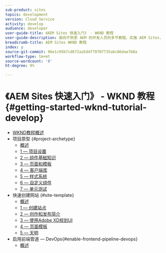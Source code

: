```yaml
---
sub-product: sites
topics: development
version: Cloud Service
activity: develop
audience: developer
user-guide-title: 《AEM Sites 快速入门》 - WKND 教程
user-guide-description: 面向不熟悉 AEM 的开发人员的多节教程。实施 AEM Sites，打造虚构的生活方式品牌 WKND。启用前端管道，以加快开发到部署周期的速度。
breadcrumb-title: AEM Sites WKND 教程
index: y
source-git-commit: 96e1c95b7cd672aa5d4f79707735abc86dae7b8a
workflow-type: tm+mt
source-wordcount: '0'
ht-degree: 0%

---
```



# 《AEM Sites 快速入门》 - WKND 教程 {#getting-started-wknd-tutorial-develop}

+ [WKND教程概述](overview.md)
+ 项目原型 {#project-archetype}
   + [概述](./project-archetype/overview.md)
   + [1 — 项目设置](./project-archetype/project-setup.md)
   + [2 — 组件基础知识](./project-archetype/component-basics.md)
   + [3 — 页面和模板](./project-archetype/pages-templates.md)
   + [4 — 客户端库](./project-archetype/client-side-libraries.md)
   + [5 — 样式系统](./project-archetype/style-system.md)
   + [6 — 自定义组件](./project-archetype/custom-component.md)
   + [7 — 单元测试](./project-archetype/unit-testing.md)
+ 快速创建网站 {#site-template}
   + [概述](./site-template/overview.md)
   + [1 — 创建站点](./site-template/create-site.md)
   + [2 — 创作和发布简介](./site-template/author-content-publish.md)
   + [3 — 使用Adobe XD规划UI](./site-template/ui-planning-adobe-xd.md)
   + [4 — 页面模板](./site-template/page-templates.md)
   + [5 — 天明](./site-template/theming.md)
+ 启用前端管道 — DevOps{#enable-frontend-pipeline-devops}
   + [概述](./enable-frontend-pipeline/overview.md)


